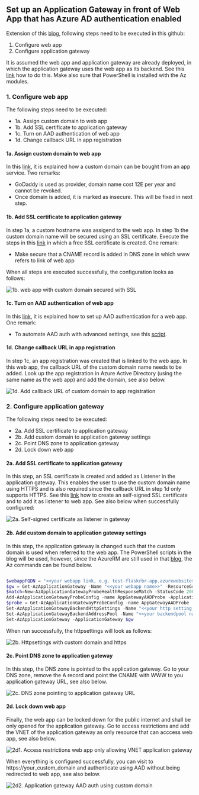 ## Set up an Application Gateway in front of Web App that has Azure AD authentication enabled   ##

Extension of this [blog](https://techcommunity.microsoft.com/t5/azure-app-service/setting-up-application-gateway-with-an-app-service-that-uses/ba-p/392490), following steps need to be executed in this github:

1. Configure web app
2. Configure application gateway

It is assumed the web app and application gateway are already deployed, in which the application gateway uses the web app as its backend. See this [link](https://docs.microsoft.com/en-us/azure/application-gateway/configure-web-app-portal) how to do this. Make also sure that PowerShell is installed with the Az modules.

### 1. Configure web app ###

The following steps need to be executed:

- 1a. Assign custom domain to web app
- 1b. Add SSL certificate to application gateway
- 1c. Turn on AAD authentication of web app
- 1d. Change callback URL in app registration

#### 1a. Assign custom domain to web app ####

In this [link](https://docs.microsoft.com/en-us/azure/app-service/manage-custom-dns-buy-domain), it is explained how a custom domain can be bought from an app service. Two remarks:

- GoDaddy is used as provider, domain name cost 12E per year and cannot be revoked.
- Once domain is added, it is marked as insecure. This will be fixed in next step.

#### 1b. Add SSL certificate to application gateway ####

In step 1a, a custom hostname was assigend to the web app. In step 1b the custom domain name will be secured using an SSL certificate. Execute the steps in this [link](https://docs.microsoft.com/nl-nl/azure/app-service/configure-ssl-certificate#create-a-free-certificate-preview) in which a free SSL certificate is created. One remark:

- Make secure that a CNAME record is added in DNS zone in which www refers to link of web app

When all steps are executed successfully, the configuration looks as follows:

![1b. web app with custom domain secured with SSL](https://github.com/rebremer/application-gateway-aadauth/blob/master/images/webapp_customdomain_ssl.png "1b. web app with custom domain secured with SSL")

#### 1c. Turn on AAD authentication of web app ####

In this [link](https://docs.microsoft.com/en-us/azure/app-service/configure-authentication-provider-aad#-configure-with-express-settings), it is explained how to set up AAD authentication for a web app. One remark:
- To automate AAD auth with advanced settings, see this [script](https://github.com/rebremer/managed_identity_authentication/blob/master/AAD_auth_ADFv2_MI_to_Azure_Function.ps1).

#### 1d. Change callback URL in app registration ####

In step 1c, an app registration was created that is linked to the web app. In this web app, the callback URL of the custom domain name needs to be added. Look up the app registration in Azure Active Directory (using the same name as the web app) and add the domain, see also below.

![1d. Add callback URL of custom domain to app registration](https://github.com/rebremer/application-gateway-aadauth/blob/master/images/appregistation_callback_customdomain.png "1d. Add callback URL of custom domain to app registration")


### 2. Configure application gateway ###

The following steps need to be executed:

- 2a. Add SSL certificate to application gateway
- 2b. Add custom domain to application gateway settings
- 2c. Point DNS zone to application gateway
- 2d. Lock down web app

#### 2a. Add SSL certificate to application gateway ####

In this step, an SSL certificate is created and added as Listener in the application gateway. This enables the user to use the custom domain name using HTTPS and is also required since the callback URL in step 1d only supports HTTPS. See this [link](https://docs.microsoft.com/en-us/azure/application-gateway/create-ssl-portal#create-a-self-signed-certificate) how to create an self-signed SSL certificate and to add it as listener to web app. See also below when successfully configured:

![2a. Self-signed certificate as listener in gateway](https://github.com/rebremer/application-gateway-aadauth/blob/master/images/selfsigned_ssl_listener.png "2a. Self-signed certificate as listener in gateway")

#### 2b. Add custom domain to application gateway settings ####

In this step, the application gateway is changed such that the custom domain is used when referred to the web app. The PowerShell scripts in the blog will be used, however, since the AzureRM are still used in that [blog](http://thewindowsupdate.com/2019/04/01/setting-up-application-gateway-with-an-app-service-that-uses-azure-active-directory-authentication/), the Az commands can be found below.

```PowerShell

$webappFQDN = "<<your webapp link, e.g. test-flaskrbr-app.azurewebsites.net>>" 
$gw = Get-AzApplicationGateway -Name "<<your webapp name>>" -ResourceGroupName "<<your rg name>>" 
$match=New-AzApplicationGatewayProbeHealthResponseMatch -StatusCode 200-401 
Add-AzApplicationGatewayProbeConfig -name AppGatewayAADProbe -ApplicationGateway $gw -Protocol Https -Path / -Interval 30 -Timeout 120 -UnhealthyThreshold 3 -PickHostNameFromBackendHttpSettings -Match $match 
$probe = Get-AzApplicationGatewayProbeConfig -name AppGatewayAADProbe -ApplicationGateway $gw 
Set-AzApplicationGatewayBackendHttpSettings -Name "<<your http setting name>>" -ApplicationGateway $gw -HostName "<<your hostname, e.g. www.rbrpdomains.com>>" -Port 443 -Protocol https -CookieBasedAffinity Disabled -RequestTimeout 30 -Probe $probe 
Set-AzApplicationGatewayBackendAddressPool -Name "<<your backendpool name>>" -ApplicationGateway $gw -BackendFqdns $webappFQDN 
Set-AzApplicationGateway -ApplicationGateway $gw 

```

When run successfully, the httpsettings will look as follows:

![2b. Httpsettings with custom domain and https](https://github.com/rebremer/application-gateway-aadauth/blob/master/images/httpsettings_https_customdomain.png "2b. Httpsettings with custom domain and https")

#### 2c. Point DNS zone to application gateway ####

In this step, the DNS zone is pointed to the application gateway. Go to your DNS zone, remove the A record and point the CNAME with WWW to you application gateway URL, see also below.

![2c. DNS zone pointing to application gateway URL](https://github.com/rebremer/application-gateway-aadauth/blob/master/images/dnszone_applicationgateway_url.png "2c. DNS zone pointing to application gateway URL")

#### 2d. Lock down web app ####

Finally, the web app can be locked down for the public internet and shall be only opened for the application gateway. Go to access restrictions and add the VNET of the application gateway as only resource that can acccess web app, see also below.

![2d1. Access restrictions web app only allowing VNET application gateway](https://github.com/rebremer/application-gateway-aadauth/blob/master/images/lockdown_webapp_vnet_gateway.png "2d1. Access restrictions web app only allowing VNET application gateway")

When everything is configured successfully, you can visit to https://your_custom_domain and authenticate using AAD without being redirected to web app, see also below.

![2d2. Application gateway AAD auth using custom domain](https://github.com/rebremer/application-gateway-aadauth/blob/master/images/aadauth_customdomain_application_gateway.png "2d2. Application gateway AAD auth using custom domain")